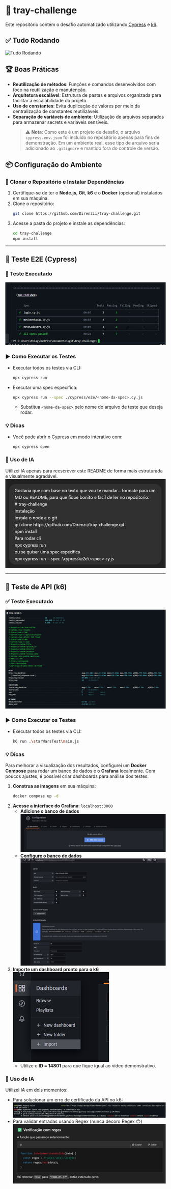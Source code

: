 # 🚀 tray-challenge

Este repositório contém o desafio automatizado utilizando [Cypress](https://www.cypress.io/) e [k6](https://k6.io/).

## ✅ Tudo Rodando
![Tudo Rodando](./imagens/all_pass.gif)

## 🏆 Boas Práticas
- **Reutilização de métodos**: Funções e comandos desenvolvidos com foco na reutilização e manutenção.
- **Arquitetura escalável**: Estrutura de pastas e arquivos organizada para facilitar a escalabilidade do projeto.
- **Uso de constantes**: Evita duplicação de valores por meio da centralização de constantes reutilizáveis.
- **Separação de variáveis de ambiente**: Utilização de arquivos separados para armazenar secrets e variáveis sensíveis.  
  > ⚠️ **Nota**: Como este é um projeto de desafio, o arquivo `cypress.env.json` foi incluído no repositório apenas para fins de demonstração. Em um ambiente real, esse tipo de arquivo seria adicionado ao `.gitignore` e mantido fora do controle de versão.


## 📦 Configuração do Ambiente

### 🔹 Clonar o Repositório e Instalar Dependências
1. Certifique-se de ter o **Node.js**, **Git**, **k6** e o **Docker** (opcional) instalados em sua máquina.
2. Clone o repositório:
   ```bash
   git clone https://github.com/Direnzii/tray-challenge.git
   ```
3. Acesse a pasta do projeto e instale as dependências:
   ```bash
   cd tray-challenge
   npm install
   ```

---

## 🧪 Teste E2E (Cypress)

### 🚀 Teste Executado
![Teste Cypress](./imagens/cypress_run_pass.png)

### ▶️ Como Executar os Testes
- Executar todos os testes via CLI:
  ```bash
  npx cypress run
  ```
- Executar uma spec específica:
  ```bash
  npx cypress run --spec ./cypress/e2e/<nome-da-spec>.cy.js
  ```
  - Substitua `<nome-da-spec>` pelo nome do arquivo de teste que deseja rodar.

### 💡 Dicas
- Você pode abrir o Cypress em modo interativo com:
  ```bash
  npx cypress open
  ```

### 🤖 Uso de IA
Utilizei IA apenas para reescrever este README de forma mais estruturada e visualmente agradável.
![IA Reescrevendo](./imagens/chat_readme.png)

---

## 🔗 Teste de API (k6)

### ✅ Teste Executado
![Teste API](./imagens/k6_run_pass.png)

### ▶️ Como Executar os Testes
- Executar todos os testes via CLI:
  ```bash
  k6 run .\starWarsTest\main.js
  ```

### 💡 Dicas
Para melhorar a visualização dos resultados, configurei um **Docker Compose** para rodar um banco de dados e o **Grafana** localmente. Com poucos ajustes, é possível criar dashboards para análise dos testes:

1. **Construa as imagens** em sua máquina:
   ```bash
   docker compose up -d
   ```
2. **Acesse a interface do Grafana**: `localhost:3000`
   - **Adicione o banco de dados**  
     ![Adicionar DB](./imagens/add_data_source.png)
   - **Configure o banco de dados**  
     ![Configuração DB](./imagens/configuracao_db_grafana.png)
3. **Importe um dashboard pronto para o k6**  
   ![Importação Grafana](./imagens/import_grafana.png)
   - Utilize o **ID = 14801** para que fique igual ao vídeo demonstrativo.

### 🤖 Uso de IA
Utilizei IA em dois momentos:
- Para solucionar um erro de certificado da API no k6:  
  ![Erro Certificado](./imagens/erro_certificado_k6.png)
- Para validar entradas usando Regex (nunca decoro Regex 🙃)  
  ![Validação Regex](./imagens/ajuda_para_validacao_com_regex.png)
